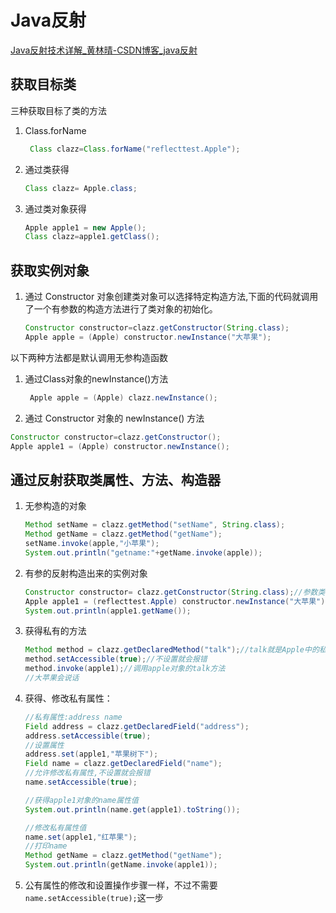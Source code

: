 # Java反射

[Java反射技术详解_黄林晴-CSDN博客_java反射](https://blog.csdn.net/huangliniqng/article/details/88554510)

## 获取目标类

三种获取目标了类的方法

1. Class.forName

   ```java
    Class clazz=Class.forName("reflecttest.Apple");
   ```

2. 通过类获得

   ```java
   Class clazz= Apple.class;
   ```

3. 通过类对象获得

   ```java
   Apple apple1 = new Apple();
   Class clazz=apple1.getClass();
   ```

## 获取实例对象

1. 通过 Constructor 对象创建类对象可以选择特定构造方法,下面的代码就调用了一个有参数的构造方法进行了类对象的初始化。

   ```java
   Constructor constructor=clazz.getConstructor(String.class);
   Apple apple = (Apple) constructor.newInstance("大苹果");
   ```


以下两种方法都是默认调用无参构造函数

1. 通过Class对象的newInstance()方法

   ```java
    Apple apple = (Apple) clazz.newInstance();
   ```

3. 通过 Constructor 对象的 newInstance() 方法

 ```java
Constructor constructor=clazz.getConstructor();
Apple apple1 = (Apple) constructor.newInstance();
 ```

## 通过反射获取类属性、方法、构造器

1. 无参构造的对象

   ```java
   Method setName = clazz.getMethod("setName", String.class);
   Method getName = clazz.getMethod("getName");
   setName.invoke(apple,"小苹果");
   System.out.println("getname:"+getName.invoke(apple));
   ```

2. 有参的反射构造出来的实例对象

   ```java
   Constructor constructor= clazz.getConstructor(String.class);//参数类型
   Apple apple1 = (reflecttest.Apple) constructor.newInstance("大苹果");//参数
   System.out.println(apple1.getName());
   ```

3. 获得私有的方法

   ```java
   Method method = clazz.getDeclaredMethod("talk");//talk就是Apple中的私有方法
   method.setAccessible(true);//不设置就会报错
   method.invoke(apple1);//调用apple对象的talk方法
   //大苹果会说话
   ```

4. 获得、修改私有属性：

   ```java
   //私有属性:address name
   Field address = clazz.getDeclaredField("address");
   address.setAccessible(true);
   //设置属性
   address.set(apple1,"苹果树下");
   Field name = clazz.getDeclaredField("name");
   //允许修改私有属性,不设置就会报错
   name.setAccessible(true);
   
   //获得apple1对象的name属性值
   System.out.println(name.get(apple1).toString());
   
   //修改私有属性值
   name.set(apple1,"红苹果");
   //打印name
   Method getName = clazz.getMethod("getName");
   System.out.println(getName.invoke(apple1));
   ```

5. 公有属性的修改和设置操作步骤一样，不过不需要`name.setAccessible(true);`这一步

## 







